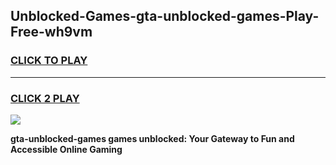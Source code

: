 
## Unblocked-Games-gta-unblocked-games-Play-Free-wh9vm
<h3>
<a href="https://premium76.site?title=gta-unblocked-games&ref=18A">CLICK TO PLAY</a></h3>
<hr>

<h3>
<a href="https://premium76.site?title=gta-unblocked-games&ref=18A">CLICK 2 PLAY</a>
  
</h3>

<a href="https://premium76.site?title=gta-unblocked-games&ref=18A"><img src="https://clearcache.store/games.png"></a>


**gta-unblocked-games games unblocked: Your Gateway to Fun and Accessible Online Gaming**

